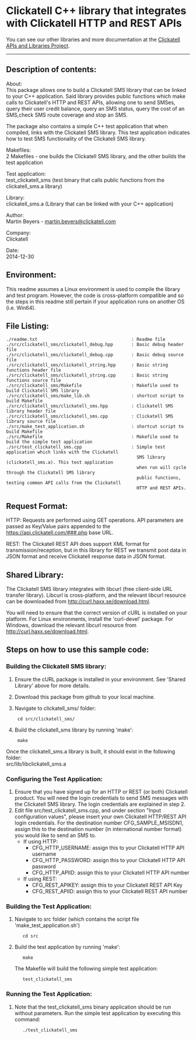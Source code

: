 Clickatell C++ library that integrates with Clickatell HTTP and REST APIs
==============================================================

You can see our other libraries and more documentation at the [Clickatell APIs and Libraries Project](http://clickatell.github.io/).

------------------------------------

Description of contents:
------------------------
About:            
This package allows one to build a Clickatell SMS library that can be linked to your C++ application. Said library provides public functions which make calls to Clickatell's HTTP and REST APIs, allowing one to send SMSes, query their user credit balance, query an SMS status, query the cost of an SMS,check SMS route coverage and stop an SMS.

The package also contains a simple C++ test application that when compiled, links with the Clickatell SMS library. This test application indicates how to test SMS functionality of the Clickatell SMS library.

Makefiles:    
2 Makefiles - one builds the Clickatell SMS library, and the other builds the test application

Test application:    
test_clickatell_sms (test binary that calls public functions from the clickatell_sms.a library)

Library:    
clickatell_sms.a    (Library that can be linked with your C++ application)

Author:    
Martin Beyers - martin.beyers@clickatell.com

Company:    
Clickatell

Date:    
2014-12-30

Environment:
------------
This readme assumes a Linux environment is used to compile the library and test program. However, the code is cross-platform 
compatible and so the steps in this readme still pertain if your application runs on another OS (i.e. Win64).

File Listing:
-------------
    ./readme.txt                                    : Readme file
    ./src/clickatell_sms/clickatell_debug.hpp       : Basic debug header file
    ./src/clickatell_sms/clickatell_debug.cpp       : Basic debug source file
    ./src/clickatell_sms/clickatell_string.hpp      : Basic string functions header file
    ./src/clickatell_sms/clickatell_string.cpp      : Basic string functions source file
    ./src/clickatell_sms/Makefile                   : Makefile used to build Clickatell SMS library
    ./src/clickatell_sms/make_lib.sh                : shortcut script to build Makefile
    ./src/clickatell_sms/clickatell_sms.hpp         : Clickatell SMS library header file
    ./src/clickatell_sms/clickatell_sms.cpp         : Clickatell SMS library source file
    ./src/make_test_application.sh                  : shortcut script to build Makefile
    ./src/Makefile                                  : Makefile used to build the simple test application
    ./src/test_clickatell_sms.cpp                   : Simple test application which links with the Clickatell 
                                                      SMS library (clickatell_sms.a). This test application 
                                                      when run will cycle through the Clickatell SMS library 
                                                      public functions, testing common API calls from the Clickatell 
                                                      HTTP and REST APIs.
                            
                           
Request Format:
---------------
HTTP: Requests are performed using GET operations. API parameters are passed as Key/Value pairs appended to 
      the https://api.clickatell.com/###.php base URL.

REST: The Clickatell REST API does support XML format for transmission/reception, but in this library for 
      REST we transmit post data in JSON format and receive Clickatell response data in JSON format. 

Shared Library:
---------------
The Clickatell SMS library integrates with libcurl (free client-side URL transfer library).
Libcurl is cross-platform, and the relevant libcurl resource can be downloaded from 
http://curl.haxx.se/download.html. 

You will need to ensure that the correct version of cURL is installed on your platform.
For Linux environments, install the 'curl-devel' package. 
For Windows, download the relevant libcurl resource from http://curl.haxx.se/download.html.

Steps on how to use this sample code:
---------------
### Building the Clickatell SMS library:
1. Ensure the cURL package is installed in your environment. See 'Shared Library' above for 
      more details.
2. Download this package from github to your local machine.
3. Navigate to clickatell_sms/ folder:

        cd src/clickatell_sms/

4. Build the clickatell_sms library by running 'make':

        make

Once the clickatell_sms.a library is built, it should exist in the following folder:      
src/lib/libclickatell_sms.a
  
### Configuring the Test Application:
1. Ensure that you have signed up for an HTTP or REST (or both) Clickatell product. You will 
   need the login credentials to send SMS messages with the Clickatell SMS library.
   The login credentials are explained in step 2.
2. Edit file src/test_clickatell_sms.cpp, and under section "Input configuration values", 
   please insert your own Clickatell HTTP/REST API login credentials. For the destination 
   number CFG_SAMPLE_MSISDN1, assign this to the destination number (in international number 
   format) you would like to send an SMS to.
      * If using HTTP:
        * CFG_HTTP_USERNAME: assign this to your Clickatell HTTP API username
        * CFG_HTTP_PASSWORD: assign this to your Clickatell HTTP API password
        * CFG_HTTP_APIID:    assign this to your Clickatell HTTP API number
      * If using REST: 
        * CFG_REST_APIKEY:   assign this to your Clickatell REST API Key 
        * CFG_REST_APIID:    assign this to your Clickatell REST API number          
    
### Building the Test Application:
1. Navigate to src folder (which contains the script file 'make_test_application.sh')    

          cd src

2. Build the test application by running 'make':

          make

      The Makefile will build the following simple test application:   

          test_clickatell_sms
        
### Running the Test Application:
1. Note that the test_clickatell_sms binary application should be run without parameters.
   Run the simple test application by executing this command:

          ./test_clickatell_sms
     
